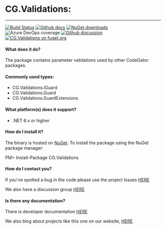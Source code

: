 # CG.Validations: 
---
[![Build Status](https://dev.azure.com/codegator/CG.Validations/_apis/build/status/CodeGator.CG.Validations?branchName=master)](https://dev.azure.com/codegator/CG.Validations/_build/latest?definitionId=1&branchName=master)
[![Github docs](https://img.shields.io/static/v1?label=Documentation&message=online&color=blue)](https://codegator.github.io/CG.Validations/)
[![NuGet downloads](https://img.shields.io/nuget/dt/CG.Validations.svg?style=flat)](https://nuget.org/packages/CG.Validations)
![Azure DevOps coverage](https://img.shields.io/azure-devops/coverage/codegator/CG.Validations/1)
[![Github discussion](https://img.shields.io/badge/Discussion-online-blue)](https://github.com/CodeGator/CG.Validations/discussions)
[![CG.Validations on fuget.org](https://www.fuget.org/packages/CG.Validations/badge.svg)](https://www.fuget.org/packages/CG.Validations)

#### What does it do?
The package contains parameter validations used by other CodeGator packages.

#### Commonly used types:
* CG.Validations.IGuard
* CG.Validations.Guard
* CG.Validations.GuardExtensions

#### What platform(s) does it support?
* .NET 6.x or higher

#### How do I install it?
The binary is hosted on [NuGet](https://www.nuget.org/packages/CG.Validations/). To install the package using the NuGet package manager:

PM> Install-Package CG.Validations

#### How do I contact you?
If you've spotted a bug in the code please use the project Issues [HERE](https://github.com/CodeGator/CG.Validations/issues)

We also have a discussion group [HERE](https://github.com/CodeGator/CG.Validations/discussions)

#### Is there any documentation?
There is developer documentation [HERE](https://codegator.github.io/CG.Validations/)

We also blog about projects like this one on our website, [HERE](http://www.codegator.com)